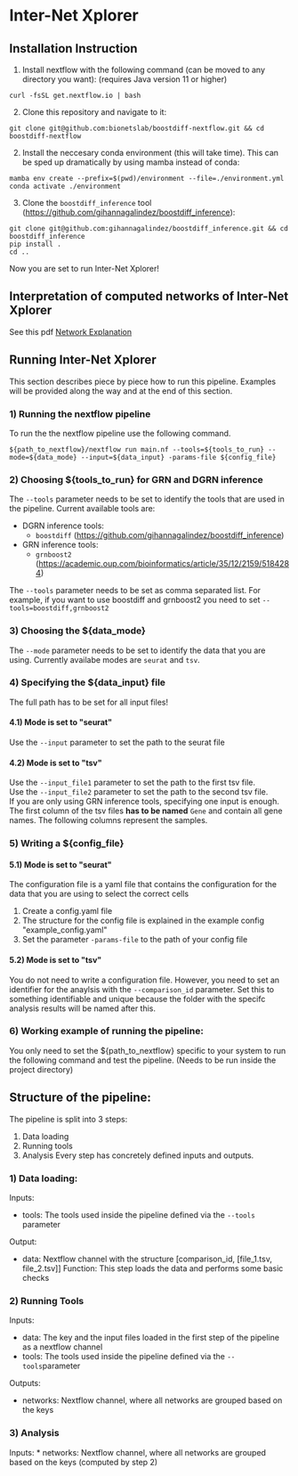 # Inter-Net Xplorer
## Installation Instruction 
1) Install nextflow with the following command (can be moved to any directory you want): (requires Java version 11 or higher)   
```
curl -fsSL get.nextflow.io | bash
```
2) Clone this repository and navigate to it:
```
git clone git@github.com:bionetslab/boostdiff-nextflow.git && cd boostdiff-nextflow
```
2) Install the neccesary conda environment (this will take time). This can be sped up dramatically by using mamba instead of conda:  
```
mamba env create --prefix=$(pwd)/environment --file=./environment.yml
conda activate ./environment
```   
3) Clone the `boostdiff_inference` tool (https://github.com/gihannagalindez/boostdiff_inference):
```
git clone git@github.com:gihannagalindez/boostdiff_inference.git && cd boostdiff_inference
pip install .
cd ..
```
Now you are set to run Inter-Net Xplorer!

## Interpretation of computed networks of Inter-Net Xplorer
See this pdf [Network Explanation](https://github.com/bionetslab/grn-nextflow/blob/dgrn_nf/man/network_explanation.pdf)

## Running Inter-Net Xplorer
This section describes piece by piece how to run this pipeline. Examples will be provided along the way and at the end of this section.
### 1) Running the nextflow pipeline
To run the the nextflow pipeline use the following command. 
```
${path_to_nextflow}/nextflow run main.nf --tools=${tools_to_run} --mode=${data_mode} --input=${data_input} -params-file ${config_file}
```

### 2) Choosing ${tools_to_run} for GRN and DGRN inference
The `--tools` parameter needs to be set to identify the tools that are used in the pipeline. Current available tools are:
* DGRN inference tools:
  * `boostdiff` (https://github.com/gihannagalindez/boostdiff_inference)
* GRN inference tools:
  * `grnboost2` (https://academic.oup.com/bioinformatics/article/35/12/2159/5184284)

The `--tools` parameter needs to be set as comma separated list. For example, if you want to use boostdiff and grnboost2 you need to set `--tools=boostdiff,grnboost2`   

### 3) Choosing the ${data_mode}
The `--mode` parameter needs to be set to identify the data that you are using. Currently availabe modes are `seurat` and `tsv`.

### 4) Specifying the ${data_input} file 
The full path has to be set for all input files!

#### 4.1) Mode is set to "seurat"
Use the `--input` parameter to set the path to the seurat file

#### 4.2) Mode is set to "tsv"
Use the `--input_file1` parameter to set the path to the first tsv file. <br />
Use the `--input_file2` parameter to set the path to the second tsv file. <br />
If you are only using GRN inference tools, specifying one input is enough. <br />
The first column of the tsv files **has to be named** `Gene` and contain all gene names. The following columns represent the samples. 

### 5) Writing a ${config_file}

#### 5.1) Mode is set to "seurat"
The configuration file is a yaml file that contains the configuration for the data that you are using to select the correct cells
1) Create a config.yaml file
2) The structure for the config file is explained in the example config "example_config.yaml"
3) Set the parameter `-params-file` to the path of your config file 

#### 5.2) Mode is set to "tsv"
You do not need to write a configuration file. However, you need to set an identifier for the anaylsis with the `--comparison_id` parameter. Set this to something identifiable and unique because the folder with the specifc analysis results will be named after this.

### 6) Working example of running the pipeline:
You only need to set the ${path_to_nextflow} specific to your system to run the following command and test the pipeline. (Needs to be run inside the project directory)
<!-- ```
${path_to_nextflow}/nextflow run main.nf --tools=boostdiff,grnboost2 --mode=tsv --input_file1=$(pwd)/example_file1.tsv --input_file2=$(pwd)/example_file2.tsv --comparison_id=example_analysis
``` -->

## Structure of the pipeline:
The pipeline is split into 3 steps:
1) Data loading
2) Running tools
3) Analysis
Every step has concretely defined inputs and outputs.
### 1) Data loading:
Inputs:
  * tools: The tools used inside the pipeline defined via the `--tools` parameter
  
Output:
  * data: Nextflow channel with the structure [comparison_id, [file_1.tsv, file_2.tsv]]
Function:
  This step loads the data and performs some basic checks
### 2) Running Tools
Inputs:
  * data: The key and the input files loaded in the first step of the pipeline as a nextflow channel
  * tools: The tools used inside the pipeline defined via the `--tools`parameter

Outputs:
  * networks: Nextflow channel, where all networks are grouped based on the keys
### 3) Analysis
  Inputs:
    * networks: Nextflow channel, where all networks are grouped based on the keys (computed by step 2)

<!-- ## How to extend the pipeline
Suppose you want to extend the pipeline with a new workflow/module for any of the steps of the pipeline. This section goes over the steps needed to accomplish this. For any information on nextflow functions, we refer to the official nextflow documentation: TODO: ADD_URL
### 1) Adding a data loading workflow/module
  1) **This step is only needed if you want to integrate a new data format into the pipeline.** <br /> Go to `subworkflows/load.data.nf` -> There you will find the workflow that calls the specific data loading module based on the mode given in the `--mode` parameter. -> Add a new case for your new data mode. Write a config parser if needed for your case. Use the `-params-file` as input parameter for the config file. An exemplary config parser can be seen for `params.mode=="seurat"`. Finally, call the `CREATE_METACELLS(mode, input)` workflow. Please try to use the parameters `--input` or `--input_file1`, `--input_file2` as input parameters. Every run of the pipeline has to have a unique ID that is used as identifier and name for the run. If you are using a config file, this config file has to have such an id (named key in the pipeline). If you do not have a config file, you can use the `--comparison_id` parameter for this.
  2) Go to `subworkflows/data_loading/create_metacells.nf`. This workflow creates a nextflow channel for the key and the inputs and calls the correct process for the data_lading based on the selected `--mode`. <br /> 
     2.1 **Only needed if you are adding a new mode!**: Add another case for your newly created mode. Goto step 2.3. <br />
     2.2 Use the `--data_loading` parameter that is used to select the data loading process to add a new case for your new data loading process inside the correct mode case. Where and how to add a new process will be described in section 3. <br />
     2.3 Create a nextflow channel for the inputs (given as parameter to this workflow) and the config file if you are using one. As examples, look at already implemented cases.
     2.4 Choose a name for your new process. This name has to be in upper case and it should follow the structure `SELECT_DATA_${--mode}_${--data-loading}` The process needs to be included at the top using: 
     ```
     include { YOUR_PROCESS_NAME } from '../../modules/data_loading/' 
     ```
     The process gets the input and config, if you are using one, channel as inputs. 
  3) Go to `modules/data_loading/main.nf`. This script contains the processes for the data loading. Add your new process with the correct process name defined in step 2.4.   -->

<!-- # Settings of the pipeline
Standard settings of this pipeline:
- Data:
  - Cluster 1, 2
  - Armstrong vs Docile, Spleen, day 28
  - Armstrong vs Docile, Liver, day 10
- No. total runs of boostdiff: 10
- Settings for individual boostdiff runs:
  - no. estimators: 50
  - no. features: 1500
  - no. subsamples: 30
  - no. processes: 8
- Settings for filtering the aggregated results:
  - Top n nodes: 20 (most differntially expressed target genes between the two conditions)
  - Top n edges: 100 (highest ranking interactions between remaining genes)

# Pipeline workflow
1) Read in data
2) Run boostdiff for a no. total runs
3) Aggregate results by creating the union of all runs and average over the scores
4) Filter aggregated results based on the settings
5) Check regulatory interaction of every edge based on small linear model that is fitted on every edge 
6) Create output .html file

# Interpreting the results
Outputs:
  - This pipeline puts out a .txt file containing the data of the inferred differntial GRN
  - This pipeline puts out a .html file containing the graph representation of the inferred differential GRN (image shows part of such a differential GRN):
    - Nodes: represent the genes (annotated with the gene name)
    - Edges: 
      - 2 colours representing condition 1,2 (pink and green, see legend)
      - 4 possible edges:
        - pink fully drawn arrow  (up regulatory interaction that is stronger in condition 1)
        - pink dashed arrow       (down regulatory interaction that is stronger in condition 1)
        - green fully drawn arrow (up regulatory interaction that is stronger in condition 2)
        - green dashed arrow      (down regulatory interaction that is stronger in condition 2)

![diff_grn](diff_grn_example.png)

 -->
